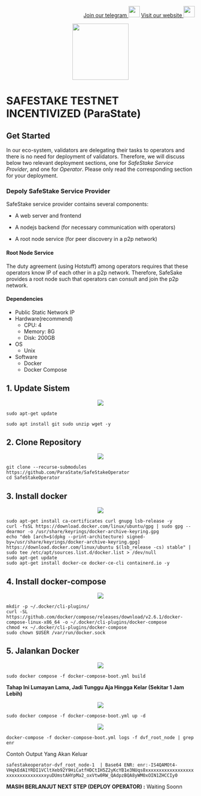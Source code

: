 <p style="font-size:14px" align="right">
<a href="https://t.me/bangpateng_group" target="_blank">Join our telegram <img src="https://user-images.githubusercontent.com/50621007/183283867-56b4d69f-bc6e-4939-b00a-72aa019d1aea.png" width="30"/></a>
<a href="https://bangpateng.com/" target="_blank">Visit our website <img src="https://user-images.githubusercontent.com/38981255/184068977-2d456b1a-9b50-4b75-a0a7-4909a7c78991.png" width="30"/></a>
</p>

<p align="center">
  <img height="150" height="auto" src="https://user-images.githubusercontent.com/38981255/184852284-08b36261-236b-4027-bdc3-487858eb09c7.png">
</p>

# SAFESTAKE TESTNET INCENTIVIZED (ParaState)
## Get Started

In our eco-system, validators are delegating their tasks to operators and there is no need for deployment of validators. Therefore, we will discuss below two relevant deployment sections, one for *SafeStake Service Provider*, and one for *Operator*. Please only read the corresponding section for your deployment.

### Depoly SafeStake Service Provider

SafeStake service provider contains several components:

- A web server and frontend

- A nodejs backend (for necessary communication with operators)

- A root node service (for peer discovery in a p2p network)

#### Root Node Service

The duty agreement (using Hotstuff) among operators requires that these operators know IP of each other in a p2p network. Therefore, SafeSake provides a root node such that operators can consult and join the p2p network.

#### Dependencies

 * Public Static Network IP 
 * Hardware(recommend)
   * CPU: 4
   * Memory: 8G
   * Disk: 200GB
 * OS
   * Unix
 * Software
   * Docker
   * Docker Compose 

## 1. Update Sistem
<p align="center">
  <img height="auto" height="auto" src="https://user-images.githubusercontent.com/38981255/184847525-0741dddb-227b-4ff5-86a4-e72533f7963f.PNG">
</p>

```
sudo apt-get update
```
```
sudo apt install git sudo unzip wget -y
```
## 2. Clone Repository
<p align="center">
  <img height="auto" height="auto" src="https://user-images.githubusercontent.com/38981255/184847524-a54ab9a9-40b2-4f54-b2f6-6b2e933d3270.PNG">
</p>

```
git clone --recurse-submodules https://github.com/ParaState/SafeStakeOperator
cd SafeStakeOperator
```
## 3. Install docker
<p align="center">
  <img height="auto" height="auto" src="https://user-images.githubusercontent.com/38981255/184847520-0001a1af-a203-480d-bf49-bb7d95bff7a0.PNG">
</p>

```
sudo apt-get install ca-certificates curl gnupg lsb-release -y
curl -fsSL https://download.docker.com/linux/ubuntu/gpg | sudo gpg --dearmor -o /usr/share/keyrings/docker-archive-keyring.gpg
echo "deb [arch=$(dpkg --print-architecture) signed-by=/usr/share/keyrings/docker-archive-keyring.gpg] https://download.docker.com/linux/ubuntu $(lsb_release -cs) stable" | sudo tee /etc/apt/sources.list.d/docker.list > /dev/null
sudo apt-get update
sudo apt-get install docker-ce docker-ce-cli containerd.io -y
```
## 4. Install docker-compose
<p align="center">
  <img height="auto" height="auto" src="https://user-images.githubusercontent.com/38981255/184847512-2e7ccbf3-51b4-485d-b5fe-08578bbf6ae3.PNG">
</p>

```
mkdir -p ~/.docker/cli-plugins/
curl -SL https://github.com/docker/compose/releases/download/v2.6.1/docker-compose-linux-x86_64 -o ~/.docker/cli-plugins/docker-compose
chmod +x ~/.docker/cli-plugins/docker-compose
sudo chown $USER /var/run/docker.sock
```
## 5. Jalankan Docker
<p align="center">
  <img height="auto" height="auto" src="https://user-images.githubusercontent.com/38981255/184858126-e4e7bcc7-acda-44f9-8d74-81e67ea6aa19.PNG">
</p>

```
sudo docker compose -f docker-compose-boot.yml build
```
**Tahap Ini Lumayan Lama, Jadi Tunggu Aja Hingga Kelar (Sekitar 1 Jam Lebih)**
<p align="center">
  <img height="auto" height="auto" src="https://user-images.githubusercontent.com/38981255/184858124-8e74a36e-6f74-4174-825c-297080a07caa.PNG">
</p>

```
sudo docker compose -f docker-compose-boot.yml up -d
```
<p align="center">
  <img height="auto" height="auto" src="https://user-images.githubusercontent.com/38981255/184858118-9937144f-6634-4091-8234-ea92047d5d30.PNG">
</p>

```
docker-compose -f docker-compose-boot.yml logs -f dvf_root_node | grep enr
```
Contoh Output Yang Akan Keluar

`safestakeoperator-dvf_root_node-1  | Base64 ENR: enr:-IS4QAMOt4-VHqkEdA1YRDI1VCltXeb92Y9HiCatfHDCtIH5Z2yKcYB1e3NUqs8xxxxxxxxxxxxxxxxxxxxxxxxxxxxxxxxxyuDUmstAHYpMa2_oxVtw0RW_QAdpzBQA8yWM0xOIN1ZHCCIy0`

**MASIH BERLANJUT NEXT STEP (DEPLOY OPERATOR) :** Waiting Soonn
